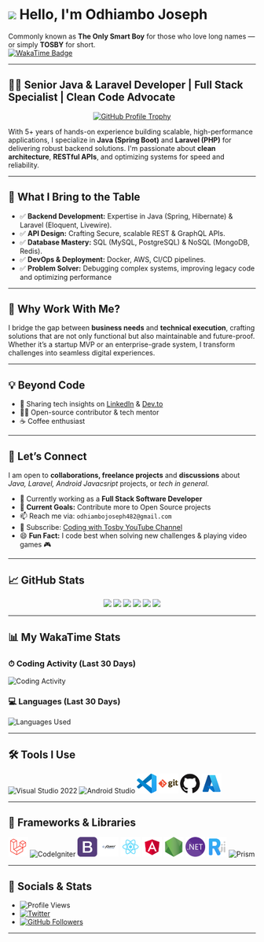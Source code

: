 # <img src="https://github.com/TheDudeThatCode/TheDudeThatCode/raw/master/Assets/Hi.gif" width="50"/> Hello, I'm Odhiambo Joseph  
Commonly known as **The Only Smart Boy** for those who love long names — or simply **TOSBY** for short.  
[![WakaTime Badge](https://wakatime.com/badge/user/90d74486-ec81-4c11-9379-397421327e7e.svg)](https://wakatime.com/@90d74486-ec81-4c11-9379-397421327e7e)

---

## 👨‍💻 Senior Java & Laravel Developer | Full Stack Specialist | Clean Code Advocate

<p align="center">
  <a href="https://github.com/ryo-ma/github-profile-trophy">
    <img src="https://github-profile-trophy.vercel.app/?username=Theonlysmartboy&theme=dracula&title=Followers,Stars,Commit,Repositories,PullRequest,Issues,Organizations,MultiLanguage,Experience" alt="GitHub Profile Trophy" />
  </a>
</p>

With 5+ years of hands-on experience building scalable, high-performance applications, I specialize in **Java (Spring Boot)** and **Laravel (PHP)** for delivering robust backend solutions. I'm passionate about **clean architecture**, **RESTful APIs**, and optimizing systems for speed and reliability.

---

## 🔧 What I Bring to the Table

- ✅ **Backend Development:** Expertise in Java (Spring, Hibernate) & Laravel (Eloquent, Livewire).  
- ✅ **API Design:** Crafting Secure, scalable REST & GraphQL APIs.  
- ✅ **Database Mastery:** SQL (MySQL, PostgreSQL) & NoSQL (MongoDB, Redis).  
- ✅ **DevOps & Deployment:** Docker, AWS, CI/CD pipelines.  
- ✅ **Problem Solver:** Debugging complex systems, improving legacy code and optimizing performance

---

## 💼 Why Work With Me?

I bridge the gap between **business needs** and **technical execution**, crafting solutions that are not only functional but also maintainable and future-proof. Whether it’s a startup MVP or an enterprise-grade system, I transform challenges into seamless digital experiences.

---

## 💡 Beyond Code

- 💬 Sharing tech insights on [LinkedIn](https://linkedin.com) & [Dev.to](https://dev.to)
- 👨‍🏫 Open-source contributor & tech mentor
- ☕ Coffee enthusiast

---

## 🤝 Let’s Connect
I am open to **collaborations, freelance projects** and **discussions** about *Java, Laravel, Android Javacsript* projects, or *tech in general*.

- 🔭 Currently working as a **Full Stack Software Developer**
- 🥅 **Current Goals:** Contribute more to Open Source projects
- 📫 Reach me via: `odhiambojoseph482@gmail.com`
- 🎥 Subscribe: [Coding with Tosby YouTube Channel](https://www.youtube.com/channel/UCFgi-pD18iRLBzYB--dadRg)
- 😄 **Fun Fact:** I code best when solving new challenges & playing video games 🎮

---

## 📈 GitHub Stats

<p align="center">
  <img src="https://github-readme-streak-stats.herokuapp.com/?user=Theonlysmartboy&theme=dracula&hide_border=true" />
  <img src="http://github-profile-summary-cards.vercel.app/api/cards/profile-details?username=Theonlysmartboy&theme=dracula" />
  <img src="http://github-profile-summary-cards.vercel.app/api/cards/stats?username=Theonlysmartboy&theme=dracula" />
  <img src="http://github-profile-summary-cards.vercel.app/api/cards/most-commit-language?username=Theonlysmartboy&theme=dracula" />
  <img src="http://github-profile-summary-cards.vercel.app/api/cards/repos-per-language?username=Theonlysmartboy&theme=dracula" />
  <img src="http://github-profile-summary-cards.vercel.app/api/cards/productive-time?username=Theonlysmartboy&theme=dracula&utcOffset=+3" />
</p>

---

## 📊 My WakaTime Stats

### ⏱ Coding Activity (Last 30 Days)
![Coding Activity](https://wakatime.com/share/@Tosby/8a23589e-c726-49fe-ae00-5c569bb98ff2.svg)

### 💻 Languages (Last 30 Days)
![Languages Used](https://wakatime.com/share/@Tosby/879410b9-6d8a-4cb1-b1a2-307110533d31.svg)

---

## 🛠️ Tools I Use

<p>
  <img alt="Visual Studio 2022" width="40" src="https://www.kindpng.com/picc/m/13-130970_visual-studio-2022-icon-hd-png-download.png" />
  <img alt="Android Studio" width="40" src="https://3.bp.blogspot.com/-RH0O7wYQXUc/VozSayGFPlI/AAAAAAAALjc/nhg8bQ_PQR8/s1600/Android_Studio_icon.svg.png" />
  <img alt="VS Code" width="40" src="https://raw.githubusercontent.com/github/explore/main/topics/visual-studio-code/visual-studio-code.png" />
  <img alt="Git" width="40" src="https://raw.githubusercontent.com/github/explore/main/topics/git/git.png" />
  <img alt="GitHub" width="40" src="https://raw.githubusercontent.com/github/explore/main/topics/github/github.png" />
  <img alt="Azure" width="40" src="https://raw.githubusercontent.com/github/explore/main/topics/azure/azure.png" />
</p>

---

## 🧰 Frameworks & Libraries

<p>
  <img alt="Laravel" width="40" src="https://raw.githubusercontent.com/github/explore/main/topics/laravel/laravel.png" />
  <img alt="CodeIgniter" width="40" src="https://th.bing.com/th/id/OIP.RyzIFi-x57WhYZnh527L-wHaHa?rs=1&pid=ImgDetMain" />
  <img alt="Bootstrap" width="40" src="https://raw.githubusercontent.com/github/explore/main/topics/bootstrap/bootstrap.png" />
  <img alt="jQuery" width="40" src="https://raw.githubusercontent.com/github/explore/main/topics/jquery/jquery.png" />
  <img alt="React" width="40" src="https://raw.githubusercontent.com/github/explore/main/topics/react/react.png" />
  <img alt="Angular" width="40" src="https://raw.githubusercontent.com/github/explore/main/topics/angular/angular.png" />
  <img alt="Node.js" width="40" src="https://raw.githubusercontent.com/github/explore/main/topics/nodejs/nodejs.png" />
  <img alt=".NET" width="40" src="https://raw.githubusercontent.com/github/explore/main/topics/dotnet/dotnet.png" />
  <img alt="ReactiveUI" width="40" src="https://raw.githubusercontent.com/github/explore/main/topics/reactiveui/reactiveui.png" />
  <img alt="Prism" width="40" src="https://avatars1.githubusercontent.com/u/10503161?s=200&v=4" />
</p>

---

## 📢 Socials & Stats

- ![Profile Views](https://komarev.com/ghpvc/?username=Theonlysmartboy&label=Profile%20views&color=0e75b6&style=flat)
- [![Twitter](https://img.shields.io/twitter/follow/TheonlySmartBoy?label=Follow&style=social)](https://twitter.com/TheonlySmartBoy)
- [![GitHub Followers](https://img.shields.io/github/followers/Theonlysmartboy?label=Followers&style=social)](https://github.com/Theonlysmartboy)

---

